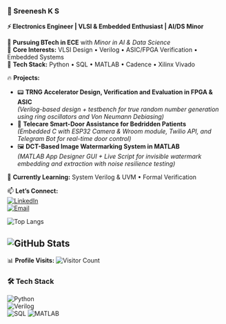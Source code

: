 ### 🚀 Sreenesh K S  

**⚡ Electronics Engineer | VLSI & Embedded Enthusiast | AI/DS Minor**  

📌 **Pursuing BTech in ECE** with *Minor in AI & Data Science*  
🔬 **Core Interests:** VLSI Design • Verilog • ASIC/FPGA Verification • Embedded Systems  
🐍 **Tech Stack:** Python • SQL • MATLAB • Cadence • Xilinx Vivado  

🔥 **Projects:**  
- 📟 **TRNG Accelerator Design, Verification and Evaluation in FPGA & ASIC**  
  *(Verilog-based design + testbench for true random number generation using ring oscillators and Von Neumann Debiasing)*  
- 🤖 **Telecare Smart-Door Assistance for Bedridden Patients**  
  *(Embedded C with ESP32 Camera & Wroom module, Twilio API, and Telegram Bot for real-time door control)*  
- 🖼️ **DCT-Based Image Watermarking System in MATLAB**  
  *(MATLAB App Designer GUI + Live Script for invisible watermark embedding and extraction with noise resilience testing)*

 

🌱 **Currently Learning:** System Verilog & UVM • Formal Verification 

📫 **Let’s Connect:**  
[![LinkedIn](https://img.shields.io/badge/LinkedIn-0A66C2?style=for-the-badge&logo=linkedin)](https://www.linkedin.com/in/sreenesh-ks/)  
[![Email](https://img.shields.io/badge/Gmail-D14836?style=for-the-badge&logo=gmail&logoColor=white)](mailto:sreenesh.k.s012@gmail.com)  


![Top Langs](https://github-readme-stats.vercel.app/api/top-langs/?username=SreeneshKS&layout=compact)


![GitHub Stats](https://github-readme-stats.vercel.app/api?username=SreeneshKS&hide=contribs,prs)
---
📊 **Profile Visits:** ![Visitor Count](https://komarev.com/ghpvc/?username=SreeneshKS&color=blue)  
### **🛠️ Tech Stack**  
![Python](https://img.shields.io/badge/Python-3776AB?style=flat&logo=python&logoColor=white)  
![Verilog](https://img.shields.io/badge/Verilog-000000?style=flat&logo=verilog&logoColor=white)  
![SQL](https://img.shields.io/badge/SQL-4479A1?style=flat&logo=postgresql&logoColor=white)
![MATLAB](https://img.shields.io/badge/MATLAB-0076A8?style=flat&logo=matlab&logoColor=white)

